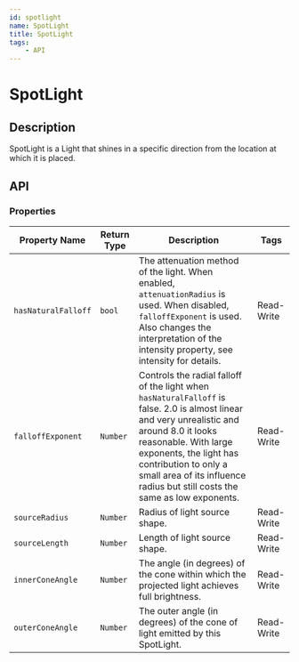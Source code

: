 ```yaml
---
id: spotlight
name: SpotLight
title: SpotLight
tags:
    - API
---
```


# SpotLight

## Description

SpotLight is a Light that shines in a specific direction from the location at which it is placed.

## API

### Properties

| Property Name | Return Type | Description | Tags |
| -------- | ----------- | ----------- | ---- |
| `hasNaturalFalloff` | `bool` | The attenuation method of the light. When enabled, `attenuationRadius` is used. When disabled, `falloffExponent` is used. Also changes the interpretation of the intensity property, see intensity for details. | Read-Write |
| `falloffExponent` | `Number` | Controls the radial falloff of the light when `hasNaturalFalloff` is false. 2.0 is almost linear and very unrealistic and around 8.0 it looks reasonable. With large exponents, the light has contribution to only a small area of its influence radius but still costs the same as low exponents. | Read-Write |
| `sourceRadius` | `Number` | Radius of light source shape. | Read-Write |
| `sourceLength` | `Number` | Length of light source shape. | Read-Write |
| `innerConeAngle` | `Number` | The angle (in degrees) of the cone within which the projected light achieves full brightness. | Read-Write |
| `outerConeAngle` | `Number` | The outer angle (in degrees) of the cone of light emitted by this SpotLight. | Read-Write |
